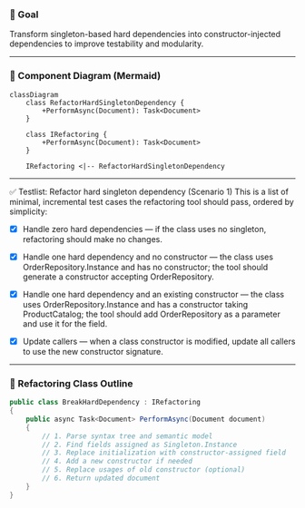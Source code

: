 ### 🎯 Goal

Transform singleton-based hard dependencies into constructor-injected dependencies to improve testability and modularity.

---

### 🧩 Component Diagram (Mermaid)

```mermaid
classDiagram
    class RefactorHardSingletonDependency {
        +PerformAsync(Document): Task<Document>
    }

    class IRefactoring {
        +PerformAsync(Document): Task<Document>
    }

    IRefactoring <|-- RefactorHardSingletonDependency
```

---

✅ Testlist: Refactor hard singleton dependency (Scenario 1)
This is a list of minimal, incremental test cases the refactoring tool should pass, ordered by simplicity:

- [x] Handle zero hard dependencies — if the class uses no singleton, refactoring should make no changes.
- [x] Handle one hard dependency and no constructor — the class uses OrderRepository.Instance and has no constructor; the tool should generate a constructor accepting OrderRepository.
- [x] Handle one hard dependency and an existing constructor — the class uses OrderRepository.Instance and has a constructor taking ProductCatalog; the tool should add OrderRepository as a parameter and use it for the field.
- [x] Update callers — when a class constructor is modified, update all callers to use the new constructor signature.


---

### 🔧 Refactoring Class Outline

```csharp
public class BreakHardDependency : IRefactoring
{
    public async Task<Document> PerformAsync(Document document)
    {
        // 1. Parse syntax tree and semantic model
        // 2. Find fields assigned as Singleton.Instance
        // 3. Replace initialization with constructor-assigned field
        // 4. Add a new constructor if needed
        // 5. Replace usages of old constructor (optional)
        // 6. Return updated document
    }
}
```


